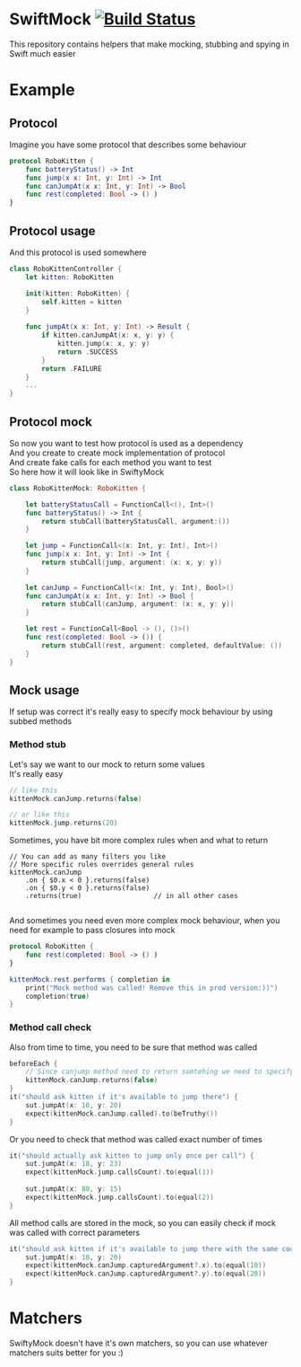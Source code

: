 # SwiftMock [![Build Status](https://travis-ci.org/stanfy/SwiftyMock.svg?branch=master)](https://travis-ci.org/stanfy/SwiftyMock)

This repository contains helpers that make mocking, stubbing and spying in Swift much easier

# Example

## Protocol 
Imagine you have some protocol that describes some behaviour

```swift
protocol RoboKitten {
    func batteryStatus() -> Int
    func jump(x x: Int, y: Int) -> Int
    func canJumpAt(x x: Int, y: Int) -> Bool
    func rest(completed: Bool -> () )
}
```

## Protocol usage
And this protocol is used somewhere

```swift
class RoboKittenController {
    let kitten: RoboKitten

    init(kitten: RoboKitten) {
        self.kitten = kitten
    }
    
    func jumpAt(x x: Int, y: Int) -> Result {
        if kitten.canJumpAt(x: x, y: y) {
            kitten.jump(x: x, y: y)
            return .SUCCESS
        }
        return .FAILURE
    }
    ...
}
```
## Protocol mock

So now you want to test how protocol is used as a dependency  
And you create to create mock implementation of protocol  
And create fake calls for each method you want to test  
So here how it will look like in SwiftyMock  

```swift
class RoboKittenMock: RoboKitten {

    let batteryStatusCall = FunctionCall<(), Int>()
    func batteryStatus() -> Int {
        return stubCall(batteryStatusCall, argument:())
    }

    let jump = FunctionCall<(x: Int, y: Int), Int>()
    func jump(x x: Int, y: Int) -> Int {
        return stubCall(jump, argument: (x: x, y: y))
    }
    
    let canJump = FunctionCall<(x: Int, y: Int), Bool>()
    func canJumpAt(x x: Int, y: Int) -> Bool {
        return stubCall(canJump, argument: (x: x, y: y))
    }

    let rest = FunctionCall<Bool -> (), ()>()
    func rest(completed: Bool -> ()) {
        return stubCall(rest, argument: completed, defaultValue: ())
    }
}
```

## Mock usage
If setup was correct it's really easy to specify mock behaviour by using subbed methods

### Method stub
Let's say we want to our mock to return some values  
It's really easy
```swift
// like this
kittenMock.canJump.returns(false)

// or like this
kittenMock.jump.returns(20)
```

Sometimes, you have bit more complex rules when and what to return   
```
// You can add as many filters you like
// More specific rules overrides general rules
kittenMock.canJump
    .on { $0.x < 0 }.returns(false)
    .on { $0.y < 0 }.returns(false)
    .returns(true)                  // in all other cases
    
```    

And sometimes you need even more complex mock behaviour, when you need for example to pass closures into mock
```swift
protocol RoboKitten {
    func rest(completed: Bool -> () )
}

kittenMock.rest.performs { completion in
    print("Mock method was called! Remove this in prod version:))")
    completion(true)
}
```

### Method call check
Also from time to time, you need to be sure that method was called  
```swift
beforeEach {
    // Since canjump method need to return somtehing we need to specify return value
    kittenMock.canJump.returns(false)
}
it("should ask kitten if it's available to jump there") {
    sut.jumpAt(x: 10, y: 20)
    expect(kittenMock.canJump.called).to(beTruthy())
}
```

Or you need to check that method was called exact number of times
```swift
it("should actually ask kitten to jump only once per call") {
    sut.jumpAt(x: 18, y: 23)
    expect(kittenMock.jump.callsCount).to(equal(1))
    
    sut.jumpAt(x: 80, y: 15)
    expect(kittenMock.jump.callsCount).to(equal(2))
}
```

All method calls are stored in the mock, so you can easily check if mock was called with correct parameters
```swift
it("should ask kitten if it's available to jump there with the same coords") {
    sut.jumpAt(x: 10, y: 20)
    expect(kittenMock.canJump.capturedArgument?.x).to(equal(10))
    expect(kittenMock.canJump.capturedArgument?.y).to(equal(20))
}
```

# Matchers
SwiftyMock doesn't have it's own matchers, so you can use whatever matchers suits better for you :)
